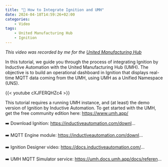 ```yaml
---
title: "🎥 How to Integrate Ignition and UMH"
date: 2024-04-18T14:59:26+02:00
categories:
    - Video
tags:
    - United Manufacturing Hub
    - Ignition
---
```


*This video was recorded by me for the [United Manufacturing Hub](https://www.umh.app/)*

In this tutorial, we guide you through the process of integrating Ignition by Inductive Automation with the United Manufacturing Hub (UMH). The objective is to build an operational dashboard in Ignition that displays real-time MQTT data coming from the UMH, using UMH as a Unified Namespace (UNS).

{{< youtube cXJFERQHZc4 >}}

This tutorial requires a running UMH instance, and (at least) the demo version of Ignition by Inductive Automation. To get started with the UMH, get the free community edition here: https://www.umh.app/

➡️ Download Ignition: https://inductiveautomation.com/downl...

➡️ MQTT Engine module: https://inductiveautomation.com/downl...

➡️ Ignition Designer video: https://docs.inductiveautomation.com/...

➡️ UMH MQTT Simulator service: https://umh.docs.umh.app/docs/referen...
